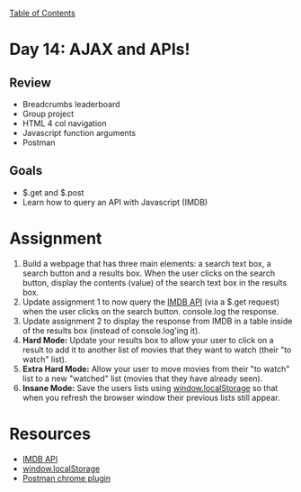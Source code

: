 [Table of Contents](/README.md)

# Day 14: AJAX and APIs!

## Review
- Breadcrumbs leaderboard
- Group project
- HTML 4 col navigation
- Javascript function arguments
- Postman

## Goals
- $.get and $.post
- Learn how to query an API with Javascript (IMDB)


# Assignment
1. Build a webpage that has three main elements: a search text box, a search button and a results box. When the user clicks on the search button, display the contents (value) of the search text box in the results box.
2. Update assignment 1 to now query the [IMDB API](http://www.omdbapi.com/) (via a $.get request) when the user clicks on the search button. console.log the response.
3. Update assignment 2 to display the response from IMDB in a table inside of the results box (instead of console.log'ing it).
4. **Hard Mode:** Update your results box to allow your user to click on a result to add it to another list of movies that they want to watch (their "to watch" list).
5. **Extra Hard Mode:** Allow your user to move movies from their "to watch" list to a new "watched" list (movies that they have already seen).
6. **Insane Mode:** Save the users lists using [window.localStorage](https://developer.mozilla.org/en-US/docs/Web/API/Window.localStorage) so that when you refresh the browser window their previous lists still appear.



# Resources
- [IMDB API](http://www.omdbapi.com/)
- [window.localStorage](https://developer.mozilla.org/en-US/docs/Web/API/Window.localStorage)
- [Postman chrome plugin](https://chrome.google.com/webstore/detail/postman-rest-client/fdmmgilgnpjigdojojpjoooidkmcomcm?hl=en)
